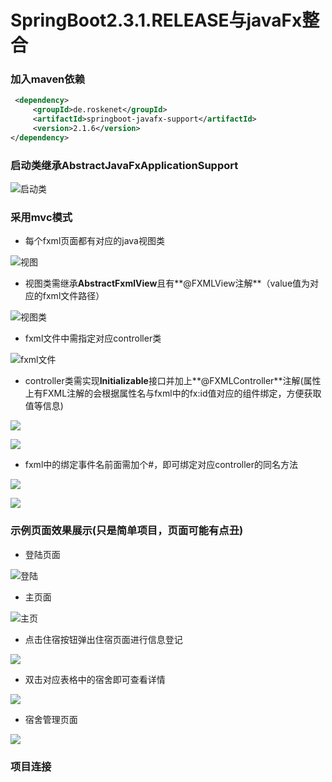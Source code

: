 # SpringBoot2.3.1.RELEASE与javaFx整合

### 加入maven依赖

```xml &lt;dependency&gt;
 <dependency>
     <groupId>de.roskenet</groupId>
     <artifactId>springboot-javafx-support</artifactId>
     <version>2.1.6</version>
</dependency>
```

### 启动类继承AbstractJavaFxApplicationSupport

![启动类](images\1597375394146.png)

### 采用mvc模式

- 每个fxml页面都有对应的java视图类

![视图](images\1597375588.png)

- 视图类需继承**AbstractFxmlView**且有**@FXMLView注解**（value值为对应的fxml文件路径）

![视图类](images\1597375950(1).jpg)

- fxml文件中需指定对应controller类

![fxml文件](images/1597376230(1).jpg)

- controller类需实现**Initializable**接口并加上**@FXMLController**注解(属性上有FXML注解的会根据属性名与fxml中的fx:id值对应的组件绑定，方便获取值等信息)

![](images/1597376444(1).jpg)

![](images/1597376926(1).jpg)

- fxml中的绑定事件名前面需加个#，即可绑定对应controller的同名方法

![](images/1597377406(1).jpg)

![](images/1597377507(1).jpg)

### 示例页面效果展示(只是简单项目，页面可能有点丑)

- 登陆页面

![登陆](images/1597377745(1).jpg)

- 主页面

![主页](images/1597377865(1).jpg)

- 点击住宿按钮弹出住宿页面进行信息登记

![](images/1597377915(1).jpg)

- 双击对应表格中的宿舍即可查看详情

![](images/1597378007(1).jpg)

- 宿舍管理页面

![](images/1597378103(1).jpg)

### 项目连接

[]()